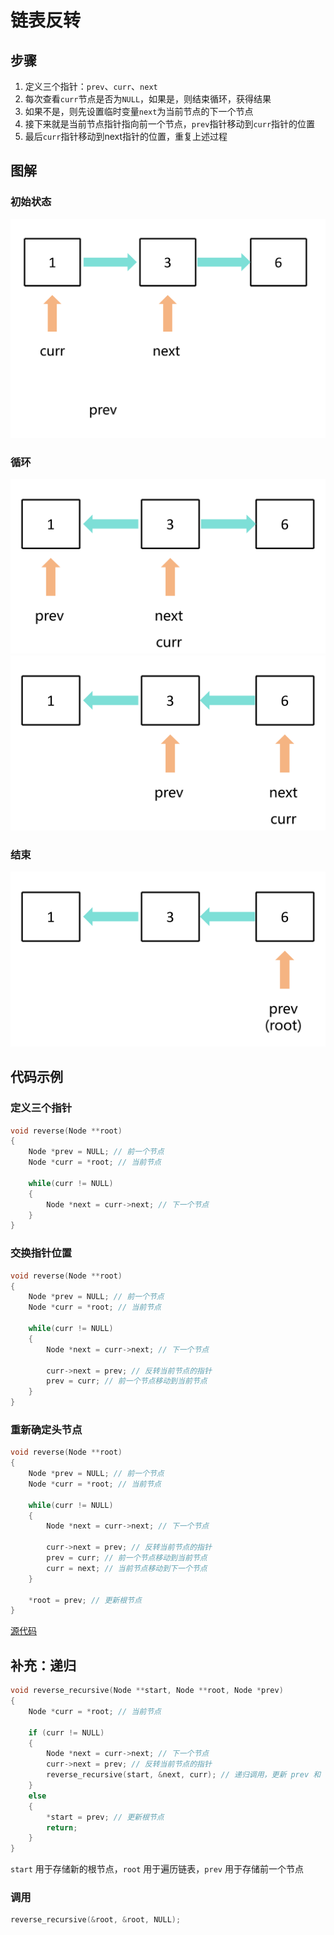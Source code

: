 # 链表反转

## 步骤

1. 定义三个指针：`prev`、`curr`、`next`
2. 每次查看`curr`节点是否为`NULL`，如果是，则结束循环，获得结果
3. 如果不是，则先设置临时变量`next`为当前节点的下一个节点
4. 接下来就是当前节点指针指向前一个节点，`prev`指针移动到`curr`指针的位置
5. 最后`curr`指针移动到next指针的位置，重复上述过程

## 图解

### 初始状态
![step1](imgs/step1.png)

### 循环
![step2](imgs/step2.png)
![step3](imgs/step3.png)

### 结束
![step4](imgs/step4.png)

## 代码示例

### 定义三个指针

```c
void reverse(Node **root)
{
    Node *prev = NULL; // 前一个节点
    Node *curr = *root; // 当前节点

    while(curr != NULL)
    {
        Node *next = curr->next; // 下一个节点
    }
}
```

### 交换指针位置

```c
void reverse(Node **root)
{
    Node *prev = NULL; // 前一个节点
    Node *curr = *root; // 当前节点

    while(curr != NULL)
    {
        Node *next = curr->next; // 下一个节点

        curr->next = prev; // 反转当前节点的指针
        prev = curr; // 前一个节点移动到当前节点
    }
}
```

### 重新确定头节点
```c
void reverse(Node **root)
{
    Node *prev = NULL; // 前一个节点
    Node *curr = *root; // 当前节点

    while(curr != NULL)
    {
        Node *next = curr->next; // 下一个节点

        curr->next = prev; // 反转当前节点的指针
        prev = curr; // 前一个节点移动到当前节点
        curr = next; // 当前节点移动到下一个节点
    }

    *root = prev; // 更新根节点
}
```

[源代码](链表反转.c#L9)

## 补充：递归

```c
void reverse_recursive(Node **start, Node **root, Node *prev)
{
    Node *curr = *root; // 当前节点
  
    if (curr != NULL)
    {
        Node *next = curr->next; // 下一个节点
        curr->next = prev; // 反转当前节点的指针
        reverse_recursive(start, &next, curr); // 递归调用，更新 prev 和 curr
    }
    else
    {
        *start = prev; // 更新根节点
        return;
    }
}
```

`start` 用于存储新的根节点，`root` 用于遍历链表，`prev` 用于存储前一个节点

### 调用

```c
reverse_recursive(&root, &root, NULL);
```